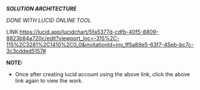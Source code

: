 ***SOLUTION ARCHITECTURE***

*DONE WITH LUCID ONLINE TOOL*

LINK:https://lucid.app/lucidchart/5fa5377d-cdfb-40f5-8809-8823b84a720c/edit?viewport_loc=-315%2C-115%2C3281%2C1410%2C0_0&invitationId=inv_ff5a89e5-63f7-45eb-bc7c-3c3cdded5157# 

**NOTE:**
* Once after creating lucid account using the above link, click the above link again to view the work.
